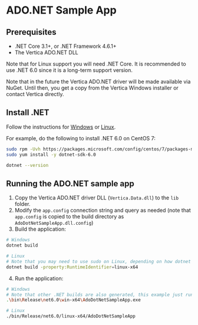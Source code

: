 # ADO.NET Sample App

## Prerequisites

- .NET Core 3.1+, or .NET Framework 4.6.1+
- The Vertica ADO.NET DLL

Note that for Linux support you will need .NET Core.  It is recommended to use .NET 6.0 since it is a long-term support version.

Note that in the future the Vertica ADO.NET driver will be made available via NuGet.  Until then, you get a copy from the Vertica Windows installer or contact Vertica directly.

## Install .NET

Follow the instructions for [Windows](https://learn.microsoft.com/en-us/dotnet/core/install/windows?tabs=net60) or [Linux](https://learn.microsoft.com/en-us/dotnet/core/install/linux).

For example, do the following to install .NET 6.0 on CentOS 7:
```sh
sudo rpm -Uvh https://packages.microsoft.com/config/centos/7/packages-microsoft-prod.rpm
sudo yum install -y dotnet-sdk-6.0

dotnet --version
```

## Running the ADO.NET sample app

1. Copy the Vertica ADO.NET driver DLL (`Vertica.Data.dll`) to the `lib` folder.
2. Modify the `app.config` connection string and query as needed (note that `app.config` is copied to the build directory as `AdoDotNetSampleApp.dll.config`)
3. Build the application:
```sh
# Windows
dotnet build

# Linux
# Note that you may need to use sudo on Linux, depending on how dotnet was installed
dotnet build -property:RuntimeIdentifier=linux-x64
```
4. Run the application:
```sh
# Windows
# Note that other .NET builds are also generated, this example just runs the .NET 6.0 build
.\bin\Release\net6.0\win-x64\AdoDotNetSampleApp.exe

# Linux
./bin/Release/net6.0/linux-x64/AdoDotNetSampleApp
```
